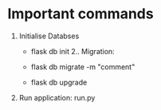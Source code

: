 # Important commands

1. Initialise Databses
    - flask db init
2.. Migration:

    - flask db migrate -m "comment"
    - flask db upgrade

3. Run application: run.py 
   
